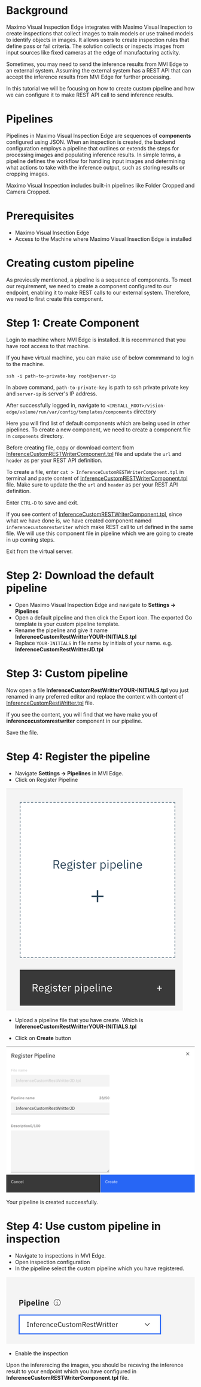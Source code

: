 # Background

Maximo Visual Inspection Edge integrates with Maximo Visual Inspection to create inspections that collect images to train models or use trained models to identify objects in images. It allows users to create inspection rules that define pass or fail criteria. The solution collects or inspects images from input sources like fixed cameras at the edge of manufacturing activity.

Sometimes, you may need to send the inference results from MVI Edge to an external system. Assuming the external system has a REST API that can accept the inference results from MVI Edge for further processing.

In this tutorial we will be focusing on how to create custom pipeline and how we can configure it to make REST API call to send inference results.

# Pipelines

Pipelines in Maximo Visual Inspection Edge are sequences of **components** configured using JSON. When an inspection is created, the backend configuration employs a pipeline that outlines or extends the steps for processing images and populating inference results. In simple terms, a pipeline defines the workflow for handling input images and determining what actions to take with the inference output, such as storing results or cropping images.

Maximo Visual Inspection includes built-in pipelines like Folder Cropped and Camera Cropped.

# Prerequisites

- Maximo Visual Insection Edge
- Access to the Machine where Maximo Visual Insection Edge is installed

# Creating custom pipeline

As previously mentioned, a pipeline is a sequence of components. To meet our requirement, we need to create a component configured to our endpoint, enabling it to make REST calls to our external system. Therefore, we need to first create this component.

# Step 1: Create Component

Login to machine where MVI Edge is installed. It is recommaned that you have root access to that machine. 

If you have virtual machine, you can make use of below commmand to login to the machine.

`ssh -i path-to-private-key root@server-ip`

In above command, `path-to-private-key` is path to ssh private private key and `server-ip` is server's IP address.

After successfully logged in, navigate to `<INSTALL_ROOT>/vision-edge/volume/run/var/config/templates/components` directory

Here you will find list of default components which are being used in other pipelines. To create a new component, we need to create a component file in `components` directory.

Before creating file, copy or download content from [InferenceCustomRESTWriterComponent.tpl](InferenceCustomRESTWriterComponent.tpl) file and update the `url` and `header` as per your REST API definition.

To create a file, enter `cat > InferenceCustomRESTWriterComponent.tpl` in terminal and paste content of [InferenceCustomRESTWriterComponent.tpl](InferenceCustomRESTWriterComponent.tpl) file. Make sure to update the the `url` and `header` as per your REST API definition.

Enter `CTRL-D` to save and exit.

If you see content of [InferenceCustomRESTWriterComponent.tpl](InferenceCustomRESTWriterComponent.tpl), since what we have done is, we have created component named `inferencecustomrestwriter` which make REST call to url defined in the same file. We will use this component file in pipeline which we are going to create in up coming steps.

Exit from the virtual server.

# Step 2: Download the default pipeline

- Open Maximo Visual Inspection Edge and navigate to **Settings -> Pipelines**
- Open a default pipeline and then click the Export icon. The exported Go template is your custom pipeline template.
- Rename the pipeline and give it name **InferenceCustomRestWritterYOUR-INITIALS.tpl**
- Replace `YOUR-INITIALS` in file name by initials of your name. e.g. **InferenceCustomRestWritterJD.tpl**

# Step 3: Custom pipeline

Now open a file **InferenceCustomRestWritterYOUR-INITIALS.tpl** you just renamed in any preferred editor and replace the content with content of [InferenceCustomRestWritter.tpl](InferenceCustomRestWritter.tpl) file.

If you see the content, you will find that we have make you of **inferencecustomrestwriter** component in our pipeline.

Save the file.

# Step 4: Register the pipeline

- Navigate **Settings -> Pipelines** in MVI Edge.
- Click on Register Pipeline

![Create Pipeline](images/CreatePipeline.png)

- Upload a pipeline file that you have create. Which is **InferenceCustomRestWritterYOUR-INITIALS.tpl**

- Click on **Create** button

![Register Pipeline](images/RegisterPipeline.png)

Your pipeline is created successfully.


# Step 4: Use custom pipeline in inspection

- Navigate to inspections in MVI Edge.
- Open inspection configuration
- In the pipeline select the custom pipeline which you have registered.

![UsingPipeline](images/UsePipeline.png)
- Enable the inspection

Upon the infererecing the images, you should be receving the inference result to your endpoint which you have configured in **InferenceCustomRESTWriterComponent.tpl** file.
